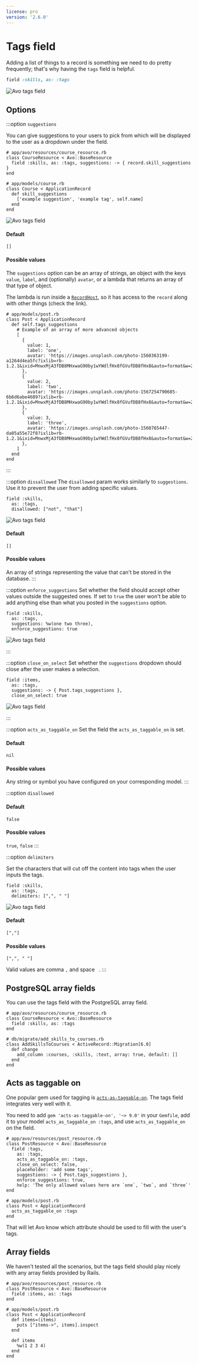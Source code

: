 ```yaml
---
license: pro
version: '2.6.0'
---
```


# Tags field

Adding a list of things to a record is something we need to do pretty frequently; that's why having the `tags` field is helpful.

```ruby
field :skills, as: :tags
```

<img :src="('/assets/img/fields/tags-field/basic.gif')" alt="Avo tags field" class="border mb-4" />

## Options

:::option `suggestions`

You can give suggestions to your users to pick from which will be displayed to the user as a dropdown under the field.

```ruby{3,8-10}
# app/avo/resources/course_resource.rb
class CourseResource < Avo::BaseResource
  field :skills, as: :tags, suggestions: -> { record.skill_suggestions }
end

# app/models/course.rb
class Course < ApplicationRecord
  def skill_suggestions
    ['example suggestion', 'example tag', self.name]
  end
end
```

<img :src="('/assets/img/fields/tags-field/suggestions.gif')" alt="Avo tags field" class="border mb-4" />

#### Default

`[]`

#### Possible values

The `suggestions` option can be an array of strings, an object with the keys `value`, `label`, and (optionally) `avatar`, or a lambda that returns an array of that type of object.

The lambda is run inside a [`RecordHost`](./../evaluation-hosts.html#recordhost), so it has access to the `record` along with other things (check the link).

```ruby{5-21}
# app/models/post.rb
class Post < ApplicationRecord
  def self.tags_suggestions
    # Example of an array of more advanced objects
    [
      {
        value: 1,
        label: 'one',
        avatar: 'https://images.unsplash.com/photo-1560363199-a1264d4ea5fc?ixlib=rb-1.2.1&ixid=MnwxMjA3fDB8MHxwaG90by1wYWdlfHx8fGVufDB8fHx8&auto=format&w=256&h=256&fit=crop',
      },
      {
        value: 2,
        label: 'two',
        avatar: 'https://images.unsplash.com/photo-1567254790685-6b6d6abe4689?ixlib=rb-1.2.1&ixid=MnwxMjA3fDB8MHxwaG90by1wYWdlfHx8fGVufDB8fHx8&auto=format&w=256&h=256&fit=crop',
      },
      {
        value: 3,
        label: 'three',
        avatar: 'https://images.unsplash.com/photo-1560765447-da05a55e72f8?ixlib=rb-1.2.1&ixid=MnwxMjA3fDB8MHxwaG90by1wYWdlfHx8fGVufDB8fHx8&auto=format&w=256&h=256&fit=crop',
      },
    ]
  end
end
```

:::

:::option `dissallowed`
The `disallowed` param works similarly to `suggestions`. Use it to prevent the user from adding specific values.

```ruby{3}
field :skills,
  as: :tags,
  disallowed: ["not", "that"]
```

<img :src="('/assets/img/fields/tags-field/disallowed.gif')" alt="Avo tags field" class="border mb-4" />

#### Default

`[]`

#### Possible values

An array of strings representing the value that can't be stored in the database.
:::

:::option `enforce_suggestions`
Set whether the field should accept other values outside the suggested ones. If set to `true` the user won't be able to add anything else than what you posted in the `suggestions` option.

```ruby{4}
field :skills,
  as: :tags,
  suggestions: %w(one two three),
  enforce_suggestions: true
```

<img :src="('/assets/img/fields/tags-field/enforce_suggestions.gif')" alt="Avo tags field" class="border mb-4" />

<!-- @include: ./../common/default_boolean_false.md-->
:::

:::option `close_on_select`
Set whether the `suggestions` dropdown should close after the user makes a selection.

```ruby{4}
field :items,
  as: :tags,
  suggestions: -> { Post.tags_suggestions },
  close_on_select: true
```

<img :src="('/assets/img/fields/tags-field/close_on_select.gif')" alt="Avo tags field" class="border mb-4" />

<!-- @include: ./../common/default_boolean_false.md-->
:::

:::option `acts_as_taggable_on`
Set the field the `acts_as_taggable_on` is set.

#### Default

`nil`

#### Possible values

Any string or symbol you have configured on your corresponding model.
:::

:::option `disallowed`
#### Default

`false`

#### Possible values

`true`, `false`
:::

:::option `delimiters`

Set the characters that will cut off the content into tags when the user inputs the tags.

```ruby{3}
field :skills,
  as: :tags,
  delimiters: [",", " "]
```

<img :src="('/assets/img/fields/tags-field/delimiters.gif')" alt="Avo tags field" class="border mb-4" />

#### Default

`[","]`

#### Possible values

`[",", " "]`

Valid values are comma `,` and space ` `.
:::

## PostgreSQL array fields

You can use the tags field with the PostgreSQL array field.

```ruby{9}
# app/avo/resources/course_resource.rb
class CourseResource < Avo::BaseResource
  field :skills, as: :tags
end

# db/migrate/add_skills_to_courses.rb
class AddSkillsToCourses < ActiveRecord::Migration[6.0]
  def change
    add_column :courses, :skills, :text, array: true, default: []
  end
end
```

## Acts as taggable on

One popular gem used for tagging is [`acts-as-taggable-on`](https://github.com/mbleigh/acts-as-taggable-on). The tags field integrates very well with it.

You need to add `gem 'acts-as-taggable-on', '~> 9.0'` in your `Gemfile`, add it to your model `acts_as_taggable_on :tags`, and use `acts_as_taggable_on` on the field.

```ruby{5}
# app/avo/resources/post_resource.rb
class PostResource < Avo::BaseResource
  field :tags,
    as: :tags,
    acts_as_taggable_on: :tags,
    close_on_select: false,
    placeholder: 'add some tags',
    suggestions: -> { Post.tags_suggestions },
    enforce_suggestions: true,
    help: 'The only allowed values here are `one`, `two`, and `three`'
end

# app/models/post.rb
class Post < ApplicationRecord
  acts_as_taggable_on :tags
end
```

That will let Avo know which attribute should be used to fill with the user's tags.

## Array fields

We haven't tested all the scenarios, but the tags field should play nicely with any array fields provided by Rails.

```ruby{8-10,12-14}
# app/avo/resources/post_resource.rb
class PostResource < Avo::BaseResource
  field :items, as: :tags
end

# app/models/post.rb
class Post < ApplicationRecord
  def items=(items)
    puts ["items->", items].inspect
  end

  def items
    %w(1 2 3 4)
  end
end
```
